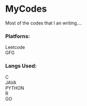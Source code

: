 # MyCodes
Most of the codes that I an writing....

### Platforns:
Leetcode </br>
GFG </br>

### Langs Used:
C </br>
JAVA </br>
PYTHON </br>
R </br>
GO 
<!-- All the other langs and codes are waiting -->

